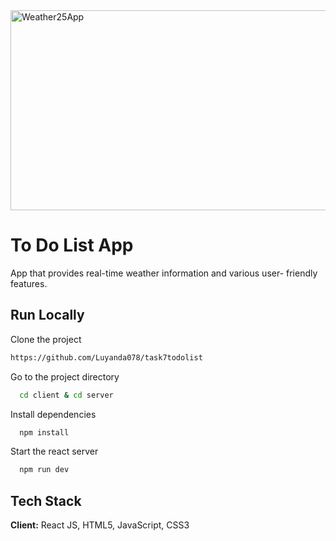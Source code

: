 <img src="https://socialify.git.ci/Luyanda078/Weather25App/image?language=1&owner=1&name=1&stargazers=1&theme=Light" alt="Weather25App" width="640" height="320" />
<h1>To Do List App</h1>
<p>App that provides real-time weather information and various user-
friendly features.</p>

## Run Locally
Clone the project
```bash
https://github.com/Luyanda078/task7todolist
```
Go to the project directory
```bash
  cd client & cd server
```
Install dependencies
```bash
  npm install
```
Start the react server
```bash
  npm run dev
```
## Tech Stack
**Client:** React JS, HTML5, JavaScript, CSS3

